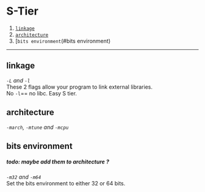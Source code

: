 # S-Tier

1. [`linkage`](#linkage)
2. [`architecture`](#architecture)
3. [`bits environment`(#bits environment)

___ 

## linkage
_`-L` and `-l`_     
These 2 flags allow your program to link external libraries.    
No `-l`== no libc. Easy S tier. 

## architecture
_`-march`, `-mtune` and `-mcpu`_ 

## bits environment 
##### todo: maybe add them to architecture ?
_`-m32` and `-m64`_    
Set the bits environment to either 32 or 64 bits.  
